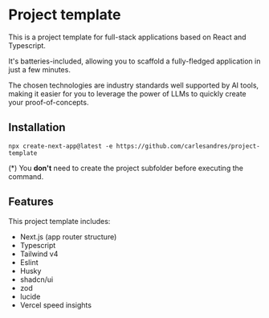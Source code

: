 # Project template

This is a project template for full-stack applications based on React and Typescript.

It's batteries-included, allowing you to scaffold a fully-fledged application in just a few minutes.

The chosen technologies are industry standards well supported by AI tools, making it easier for you to leverage the power of LLMs to quickly create your proof-of-concepts.

## Installation

`npx create-next-app@latest -e https://github.com/carlesandres/project-template`

(*) You **don't** need to create the project subfolder before executing the command.

## Features

This project template includes:

- Next.js (app router structure)
- Typescript
- Tailwind v4
- Eslint
- Husky
- shadcn/ui
- zod
- lucide
- Vercel speed insights
